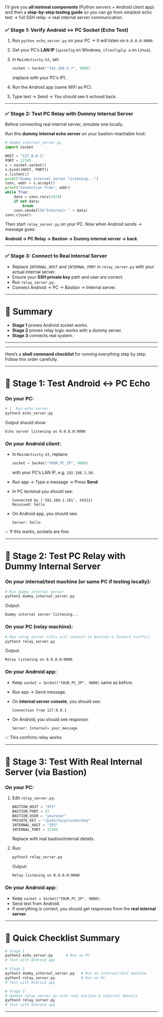 I’ll give you **all minimal components** (Python servers + Android client app) and then a **step-by-step testing guide** so you can go from simplest echo test → full SSH relay → real internal server communication.

### ✅ Stage 1: Verify Android ↔ PC Socket (Echo Test)

1. Run `python echo_server.py` on your PC → It will listen on `0.0.0.0:9000`.
2. Get your PC’s **LAN IP** (`ipconfig` on Windows, `ifconfig`/`ip a` on Linux).
3. In `MainActivity.kt`, set:

   ```kotlin
   socket = Socket("192.168.X.Y", 9000)
   ```

   (replace with your PC’s IP).
4. Run the Android app (same WiFi as PC).
5. Type text → Send → You should see it echoed back.

---

### ✅ Stage 2: Test PC Relay with Dummy Internal Server

Before connecting real internal server, simulate one locally.

Run this **dummy internal echo server** on your bastion-reachable host:

```python
# dummy_internal_server.py
import socket

HOST = "127.0.0.1"
PORT = 12345
s = socket.socket()
s.bind((HOST, PORT))
s.listen(1)
print("Dummy internal server listening...")
conn, addr = s.accept()
print("Connection from", addr)
while True:
    data = conn.recv(1024)
    if not data:
        break
    conn.sendall(b"Internal> " + data)
conn.close()
```

Then start `relay_server.py` on your PC.
Now when Android sends → message goes:

**Android → PC Relay → Bastion → Dummy internal server → back**

---

### ✅ Stage 3: Connect to Real Internal Server

* Replace `INTERNAL_HOST` and `INTERNAL_PORT` in `relay_server.py` with your actual internal server.
* Ensure your **SSH private key** path and user are correct.
* Run `relay_server.py`.
* Connect Android → PC → Bastion → Internal server.

---

# 🔹 Summary

* **Stage 1** proves Android socket works.
* **Stage 2** proves relay logic works with a dummy server.
* **Stage 3** connects real system.

---

---

Here’s a **shell command checklist** for running everything step by step. Follow this order carefully.

---

# 🔹 Stage 1: Test Android ↔ PC Echo

### On your **PC**:

```bash
# 1. Run echo server
python3 echo_server.py
```

Output should show:

```
Echo server listening on 0.0.0.0:9000
```

### On your **Android client**:

* In `MainActivity.kt`, replace:

  ```kotlin
  socket = Socket("YOUR_PC_IP", 9000)
  ```

  with your PC’s LAN IP, e.g. `192.168.1.50`.
* Run app → Type a message → Press **Send**.
* In PC terminal you should see:

  ```
  Connected by ('192.168.1.101', 54321)
  Received: hello
  ```
* On Android app, you should see:

  ```
  Server: hello
  ```

✅ If this works, sockets are fine.

---

# 🔹 Stage 2: Test PC Relay with Dummy Internal Server

### On your **internal/test machine** (or same PC if testing locally):

```bash
# Run dummy internal server
python3 dummy_internal_server.py
```

Output:

```
Dummy internal server listening...
```

### On your **PC** (relay machine):

```bash
# Run relay server (this will connect to bastion & forward traffic)
python3 relay_server.py
```

Output:

```
Relay listening on 0.0.0.0:9000
```

### On your **Android app**:

* Keep `socket = Socket("YOUR_PC_IP", 9000)` same as before.
* Run app → Send message.
* On **internal server console**, you should see:

  ```
  Connection from 127.0.0.1
  ```
* On Android, you should see response:

  ```
  Server: Internal> your_message
  ```

✅ This confirms relay works.

---

# 🔹 Stage 3: Test With Real Internal Server (via Bastion)

### On your **PC**:

1. Edit `relay_server.py`:

   ```python
   BASTION_HOST = "IP1"
   BASTION_PORT = 22
   BASTION_USER = "youruser"
   PRIVATE_KEY = "/path/to/private/key"
   INTERNAL_HOST = "IP2"
   INTERNAL_PORT = 12345
   ```

   Replace with real bastion/internal details.
2. Run:

   ```bash
   python3 relay_server.py
   ```

   Output:

   ```
   Relay listening on 0.0.0.0:9000
   ```

### On your **Android app**:

* Keep `socket = Socket("YOUR_PC_IP", 9000)`.
* Send text from Android.
* If everything is correct, you should get responses from the **real internal server**.

---

# 🔹 Quick Checklist Summary

```bash
# Stage 1
python3 echo_server.py      # Run on PC
# Test with Android app

# Stage 2
python3 dummy_internal_server.py   # Run on internal/test machine
python3 relay_server.py            # Run on PC
# Test with Android app

# Stage 3
# Update relay_server.py with real bastion & internal details
python3 relay_server.py
# Test with Android app
```

---
